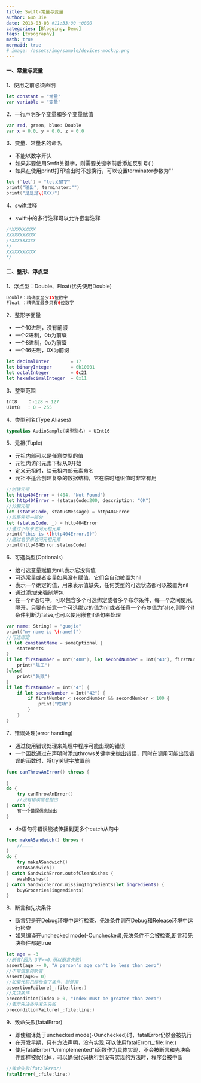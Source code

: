 ```yaml
---
title: Swift-常量与变量
author: Guo Jie
date: 2018-03-03 #11:33:00 +0800
categories: [Blogging, Demo]
tags: [typography]
math: true
mermaid: true
# image: /assets/img/sample/devices-mockup.png
---
```


#### 一、常量与变量
1、使用之前必须声明

```swift
let constant = "常量"
var variable = "变量"
```

2、一行声明多个变量和多个变量赋值

```swift
var red, green, blue: Double
var x = 0.0, y = 0.0, z = 0.0
```

3、变量、常量名的命名

* 不能以数字开头
* 如果非要使用Swfit关键字，则需要关键字前后添加反引号(`)
* 如果在使用printf打印输出时不想换行，可以设置terminator参数为""

```swift
let (`let`) = "let关键字"
print("输出", terminator:"")
print("是是是\(XXX)")
```

4、swift注释
* swift中的多行注释可以允许嵌套注释

```swift
/*XXXXXXXXX
XXXXXXXXXXX
/*XXXXXXXXX
*/
XXXXXXXXXXX
*/
```

#### 二、整形、浮点型
1、浮点型：Double、Float(优先使用Double)

```swift
Double：精确度至少15位数字
Float ：精确度最多只有6位数字
```

2、整形字面量
* 一个10进制，没有前缀
* 一个2进制，0b为前缀
* 一个8进制，0o为前缀
* 一个16进制，0X为前缀

```swift
let decimalInter        = 17
let binaryInteger       = 0b10001
let octalInteger        = 0c21
let hexadecimalInteger  = 0x11
```

3、整型范围

```swift
Int8    ：-128 ~ 127
UInt8   : 0 ~ 255
```

4、类型别名(Type Aliases)

```swift
typealias AudioSample(类型别名) = UInt16
```

5、元祖(Tuple)

* 元祖内部可以是任意类型的值
* 元祖内访问元素下标从0开始
* 定义元祖时，给元祖内部元素命名
* 元祖不适合创建复杂的数据结构，它在临时组织值时非常有用

```swift
//创建元祖
let http404Error = (404, "Not Found")
let http404Error = (statusCode:200, description: "OK")
//分解元祖
let (statusCode, statusMessage) = http404Error
//忽略元祖一部分
let (statusCode, _) = http404Error
//通过下标来访问元祖元素
print("this is \(http404Error.0)")
//通过名字来访问元祖元素
print(http404Error.statusCode)
```

6、可选类型(Optionals)

* 给可选变量赋值为nil,表示它没有值
* 可选常量或者变量如果没有赋值，它们会自动被置为nil
* 表示一个确定的值，用来表示值缺失，任何类型的可选状态都可以被置为nil
* 通过添加!来强制解包
* 在一个if语句中，可以包含多个可选绑定或者多个布尔条件，每一个之间使用,隔开，只要有任意一个可选绑定的值为nil或者任意一个布尔值为false,则整个if条件判断为false,也可以使用嵌套if语句来处理

```swift
var name: String? = "guojie"
print("my name is \(name!)")
//可选绑定
if let constantName = someOptional {
    statements
}
if let firstNumber = Int("400"), let secondNumber = Int("43"), firstNumber < secondNumber && secondNumber < 100 {
    print("陈工")
}else{
    print("失败")
}
if let firstNumber = Int("4") {
    if let secondNumber = Int("42") {
        if firstNumber < secondNumber && secondNumber < 100 {
            print("成功")
        }
    }
}
```

7、错误处理(error handing)
* 通过使用错误处理来处理中程序可能出现的错误
* 一个函数通过在声明时添加throws关键字来抛出错误，同时在调用可能出现错误的函数时，将try关键字放置前

```swift
func canThrowAnError() throws {
    
}
do {
    try canThrowAnError()
    //没有错误信息抛出
} catch {
    有一个错误信息抛出
}
```

* do语句将错误能被传播到更多个catch从句中

```swift
func makeASandwich() throws {
    //…………
}
do {
    try makeASandwich()
    eatASandwich()
} catch SandwichError.outofCleanDishes {
    washDishes()
} catch SandwichError.missingIngredients(let ingredients) {
    buyGroceries(ingredients)
}
```

8、断言和先决条件

* 断言只是在Debug环境中运行检查，先决条件则在Debug和Release环境中运行检查
* 如果编译在unchecked mode(-Ounchecked),先决条件不会被检查,断言和先决条件都是true

```swift
let age = -3
//断言(因为-3不>=0,所以断言失败)
assert(age >= 0, "A person's age can't be less than zero")
//不带信息的断言
assert(age>= 0)
//如果代码已经检查了条件，则使用
assertionFailure(_:file:line:)
//先决条件
precondition(index > 0, "Index must be greater than zero")
//表示先决条件发生失败
preconditionFailure(_:file:line:)
```

9、致命失败(fatalError)

* 即使编译处于unchecked mode(-Ounchecked)时，fatalError仍然会被执行
* 在开发早期，只有方法声明，没有实现,可以使用fatalError(_:file:line:)
* 使用fatalError("Unimplemented")函数作为具体实现，不会被断言和先决条件那样被优化掉，可以确保代码执行到没有实现的方法时，程序会被中断

```swift
//致命失败(fatalError)
fatalError(_:file:line:)
```


